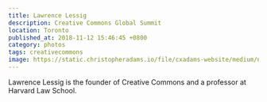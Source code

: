 ```yaml
---
title: Lawrence Lessig
description: Creative Commons Global Summit
location: Toronto
published_at: 2018-11-12 15:46:45 +0800
category: photos
tags: creativecommons
image: https://static.christopheradams.io/file/cxadams-website/medium/nextcloud/Photos/Albums/2018/20180415-1055_Toronto_CC-Summit/20180415-1055_Toronto_CC-Summit_L1000613-0.jpg
---
```


Lawrence Lessig is the founder of Creative Commons and a professor at Harvard Law School.
